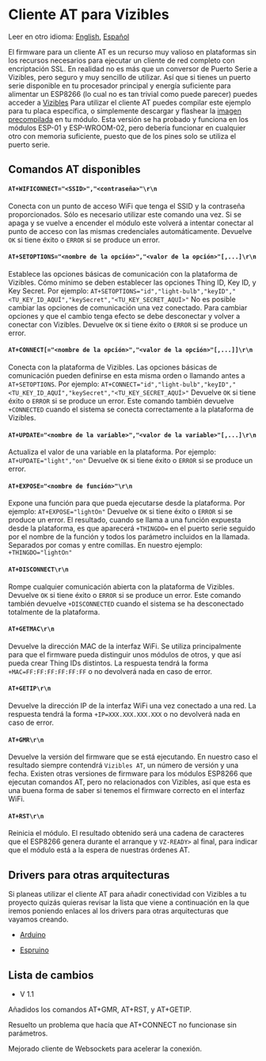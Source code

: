 # Cliente AT para Vizibles

Leer en otro idioma: [English](https://github.com/Enxine/ViziblesArduino/blob/master/examples/AT/README.md), [Español](https://github.com/Enxine/ViziblesArduino/blob/master/examples/AT/README.es.md)

El firmware para un cliente AT es un recurso muy valioso en plataformas sin los recursos necesarios para ejecutar un cliente de red completo con encriptación SSL. En realidad no es más que un conversor de Puerto Serie a Vizibles, pero seguro y muy sencillo de utilizar. Así que si tienes un puerto serie disponible en tu procesador principal y energía suficiente para alimentar un ESP8266 (lo cual no es tan trivial como puede parecer) puedes acceder a [Vizibles](https://vizibles.com)
Para utilizar el cliente AT puedes compilar este ejemplo para tu placa específica, o simplemente descargar y flashear la [imagen precompilada](https://github.com/Enxine/ViziblesArduino/releases/) en tu módulo. Esta versión se ha probado y funciona en los módulos ESP-01 y ESP-WROOM-02, pero debería funcionar en cualquier otro con memoria suficiente, puesto que de los pines solo se utiliza el puerto serie.

## Comandos AT disponibles

#### ```AT+WIFICONNECT="<SSID>","<contraseña>"\r\n```

Conecta con un punto de acceso WiFi que tenga el SSID y la contraseña proporcionados. Sólo es necesario utilizar este comando una vez. Si se apaga y se vuelve a encender el módulo este volverá a intentar conectar al punto de acceso con las mismas credenciales automáticamente.
Devuelve ```OK``` si tiene éxito o ```ERROR``` si se produce un error. 

#### ```AT+SETOPTIONS="<nombre de la opción>","<valor de la opción>"[,...]\r\n```

Establece las opciones básicas de comunicación con la plataforma de Vizibles. Cómo mínimo se deben establecer las opciones Thing ID, Key ID, y Key Secret. Por ejemplo: ```AT+SETOPTIONS="id","light-bulb","keyID","<TU_KEY_ID_AQUÍ","keySecret","<TU_KEY_SECRET_AQUÍ>"```
No es posible cambiar las opciones de comunicación una vez conectado. Para cambiar opciones y que el cambio tenga efecto se debe desconectar y volver a conectar con Vizibles.
Devuelve ```OK``` si tiene éxito o ```ERROR``` si se produce un error.

#### ```AT+CONNECT[="<nombre de la opción>","<valor de la opción>"[,...]]\r\n```

Conecta con la plataforma de Vizibles. Las opciones básicas de comunicación pueden definirse en esta misma orden o llamando antes a ```AT+SETOPTIONS```. Por ejemplo: ```AT+CONNECT="id","light-bulb","keyID","<TU_KEY_ID_AQUÍ","keySecret","<TU_KEY_SECRET_AQUÍ>"```
Devuelve ```OK``` si tiene éxito o ```ERROR``` si se produce un error. Este comando también devuelve ```+CONNECTED``` cuando el sistema se conecta correctamente a la plataforma de Vizibles.

#### ```AT+UPDATE="<nombre de la variable>","<valor de la variable>"[,...]\r\n```

Actualiza el valor de una variable en la plataforma. Por ejemplo: ```AT+UPDATE="light","on"```
Devuelve ```OK``` si tiene éxito o ```ERROR``` si se produce un error.
 
#### ```AT+EXPOSE="<nombre de función>"\r\n```

Expone una función para que pueda ejecutarse desde la plataforma. Por ejemplo: ```AT+EXPOSE="lightOn"``` 
Devuelve ```OK``` si tiene éxito o ```ERROR``` si se produce un error. El resultado, cuando se llama a una función expuesta desde la plataforma, es que aparecerá ```+THINGDO=``` en el puerto serie seguido por el nombre de la función y todos los parámetro incluidos en la llamada. Separados por comas y entre comillas. En nuestro ejemplo: ```+THINGDO="lightOn"```

#### ```AT+DISCONNECT\r\n```

Rompe cualquier comunicación abierta con la plataforma de Vizibles.
Devuelve ```OK``` si tiene éxito o ```ERROR``` si se produce un error. Este comando también devuelve ```+DISCONNECTED``` cuando el sistema se ha desconectado totalmente de la plataforma.

#### ```AT+GETMAC\r\n```

Devuelve la dirección MAC de la interfaz WiFi. Se utiliza principalmente para que el firmware pueda distinguir unos módulos de otros, y que así pueda crear Thing IDs distintos. La respuesta tendrá la forma ```+MAC=FF:FF:FF:FF:FF:FF``` o no devolverá nada en caso de error.

#### ```AT+GETIP\r\n```

Devuelve la dirección IP de la interfaz WiFi una vez conectado a una red. La respuesta tendrá la forma ```+IP=XXX.XXX.XXX.XXX``` o no devolverá nada en caso de error.

#### ```AT+GMR\r\n```

Devuelve la versión del firmware que se está ejecutando. En nuestro caso el resultado siempre contendrá ```Vizibles AT```, un número de versión y una fecha. Existen otras versiones de firmware para los módulos ESP8266 que ejecutan comandos AT, pero no relacionados con Vizibles, así que esta es una buena forma de saber si tenemos el firmware correcto en el interfaz WiFi.

#### ```AT+RST\r\n```

Reinicia el módulo. El resultado obtenido será una cadena de caracteres que el ESP8266 genera durante el arranque y ```VZ-READY>``` al final, para indicar que el módulo está a la espera de nuestras órdenes AT.

## Drivers para otras arquitecturas

Si planeas utilizar el cliente AT para añadir conectividad con Vizibles a tu proyecto quizás quieras revisar la lista que viene a continuación en la que iremos poniendo enlaces al los drivers para otras arquitecturas que vayamos creando.

* [Arduino](https://github.com/Enxine/ViziblesArduinoAT)

* [Espruino](https://www.espruino.com/Vizibles.es) 

## Lista de cambios

* V 1.1

Añadidos los comandos AT+GMR, AT+RST, y AT+GETIP.

Resuelto un problema que hacía que AT+CONNECT no funcionase sin parámetros.

Mejorado cliente de Websockets para acelerar la conexión.